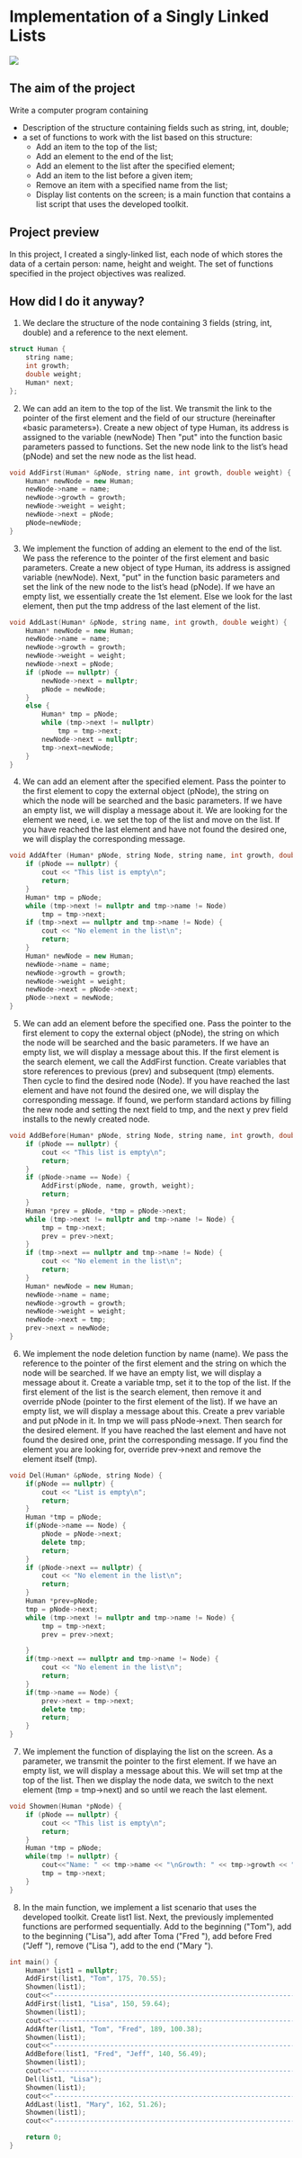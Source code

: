 # Implementation of a Singly Linked Lists

![](https://github.com/neve7mind/Basics-of-programming-Cpp-2/assets/134313494/773429e2-2cd9-4388-8e29-e2ffd4cde96a)


## The aim of the project

Write a computer program containing
 - Description of the structure containing fields such as string, int, double;
 - a set of functions to work with the list based on this structure:
     - Add an item to the top of the list;
     - Add an element to the end of the list;
     - Add an element to the list after the specified element;
     - Add an item to the list before a given item;
     - Remove an item with a specified name from the list;
     - Display list contents on the screen;
 is a main function that contains a list script that uses the developed toolkit.
 
## Project preview

In this project, I created a singly-linked list, each node of which stores the data of a certain person: name, height and weight. The set of functions specified in the project objectives was realized.

## How did I do it anyway?

1) We declare the structure of the node containing 3 fields (string, int, double) and a reference to the next element.

```cpp
struct Human {
    string name;
    int growth;
    double weight;
    Human* next;
};
```

2) We can add an item to the top of the list. We transmit the link to the pointer of the first element and the field of our structure (hereinafter «basic parameters»). Create a new object of type Human, its address is assigned to the variable (newNode) Then "put" into the function basic parameters passed to functions. Set the new node link to the list’s head (pNode) and set the new node as the list head.

```cpp
void AddFirst(Human* &pNode, string name, int growth, double weight) {
    Human* newNode = new Human;
    newNode->name = name;
    newNode->growth = growth;
    newNode->weight = weight;
    newNode->next = pNode;
    pNode=newNode;
}
```

3) We implement the function of adding an element to the end of the list. We pass the reference to the pointer of the first element and basic parameters. Create a new object of type Human, its address is assigned variable (newNode). Next, "put" in the function basic parameters and set the link of the new node to the list’s head (pNode). If we have an empty list, we essentially create the 1st element. Else we look for the last element, then put the tmp address of the last element of the list.

```cpp
void AddLast(Human* &pNode, string name, int growth, double weight) {
    Human* newNode = new Human;
    newNode->name = name;
    newNode->growth = growth;
    newNode->weight = weight;
    newNode->next = pNode;
    if (pNode == nullptr) {
        newNode->next = nullptr;
        pNode = newNode;
    }
    else {
        Human* tmp = pNode;
        while (tmp->next != nullptr)
            tmp = tmp->next;
        newNode->next = nullptr;
        tmp->next=newNode;
    }
}
```

4) We can add an element after the specified element. Pass the pointer to the first element to copy the external object (pNode), the string on which the node will be searched and the basic parameters. If we have an empty list, we will display a message about it. We are looking for the element we need, i.e. we set the top of the list and move on the list. If you have reached the last element and have not found the desired one, we will display the corresponding message.

```cpp
void AddAfter (Human* pNode, string Node, string name, int growth, double weight) {
    if (pNode == nullptr) {
        cout << "This list is empty\n";
        return;
    }
    Human* tmp = pNode;
    while (tmp->next != nullptr and tmp->name != Node)
        tmp = tmp->next;
    if (tmp->next == nullptr and tmp->name != Node) {
        cout << "No element in the list\n";
        return;
    }
    Human* newNode = new Human;
    newNode->name = name;
    newNode->growth = growth;
    newNode->weight = weight;
    newNode->next = pNode->next;
    pNode->next = newNode;
}
```

5) We can add an element before the specified one. Pass the pointer to the first element to copy the external object (pNode), the string on which the node will be searched and the basic parameters. If we have an empty list, we will display a message about this. If the first element is the search element, we call the AddFirst function. Create variables that store references to previous (prev) and subsequent (tmp) elements. Then cycle to find the desired node (Node). If you have reached the last element and have not found the desired one, we will display the corresponding message. If found, we perform standard actions by filling the new node and setting the next field to tmp, and the next y prev field installs to the newly created node.

```cpp
void AddBefore(Human* pNode, string Node, string name, int growth, double weight) {
    if (pNode == nullptr) {
        cout << "This list is empty\n";
        return;
    }
    if (pNode->name == Node) {
        AddFirst(pNode, name, growth, weight);
        return;
    }
    Human *prev = pNode, *tmp = pNode->next;
    while (tmp->next != nullptr and tmp->name != Node) {
        tmp = tmp->next;
        prev = prev->next;
    }
    if (tmp->next == nullptr and tmp->name != Node) {
        cout << "No element in the list\n";
        return;
    }
    Human* newNode = new Human;
    newNode->name = name;
    newNode->growth = growth;
    newNode->weight = weight;
    newNode->next = tmp;
    prev->next = newNode;
}
```

6) We implement the node deletion function by name (name). We pass the reference to the pointer of the first element and the string on which the node will be searched. If we have an empty list, we will display a message about it. Create a variable tmp, set it to the top of the list. If the first element of the list is the search element, then remove it and override pNode (pointer to the first element of the list). If we have an empty list, we will display a message about this. Create a prev variable and put pNode in it. In tmp we will pass pNode->next. Then search for the desired element. If you have reached the last element and have not found the desired one, print the corresponding message. If you find the element you are looking for, override prev->next and remove the element itself (tmp).

```cpp
void Del(Human* &pNode, string Node) {
    if(pNode == nullptr) {
        cout << "List is empty\n";
        return;
    }
    Human *tmp = pNode;
    if(pNode->name == Node) {
        pNode = pNode->next;
        delete tmp;
        return;
    }
    if (pNode->next == nullptr) {
        cout << "No element in the list\n";
        return;
    }
    Human *prev=pNode;
    tmp = pNode->next;
    while (tmp->next != nullptr and tmp->name != Node) {
        tmp = tmp->next;
        prev = prev->next;

    }
    if(tmp->next == nullptr and tmp->name != Node) {
        cout << "No element in the list\n";
        return;
    }
    if(tmp->name == Node) {
        prev->next = tmp->next;
        delete tmp;
        return;
    }
}
```

7) We implement the function of displaying the list on the screen. As a parameter, we transmit the pointer to the first element. If we have an empty list, we will display a message about this. We will set tmp at the top of the list. Then we display the node data, we switch to the next element (tmp = tmp->next) and so until we reach the last element.

```cpp
void Showmen(Human *pNode) {
    if (pNode == nullptr) {
        cout << "This list is empty\n";
        return;
    }
    Human *tmp = pNode;
    while(tmp != nullptr) {
        cout<<"Name: " << tmp->name << "\nGrowth: " << tmp->growth << "\nWeight: " << tmp->weight << endl << endl;
        tmp = tmp->next;
    }
}
```

8) In the main function, we implement a list scenario that uses the developed toolkit. Create list1 list. Next, the previously implemented functions are performed sequentially. Add to the beginning ("Tom"), add to the beginning ("Lisa"), add after Toma ("Fred "), add before Fred ("Jeff "), remove ("Lisa "), add to the end ("Mary ").

```cpp
int main() {
    Human* list1 = nullptr;
    AddFirst(list1, "Tom", 175, 70.55);
    Showmen(list1);
    cout<<"-----------------------------------------------------------------------"<<endl << endl;
    AddFirst(list1, "Lisa", 150, 59.64);
    Showmen(list1);
    cout<<"-----------------------------------------------------------------------"<<endl << endl;
    AddAfter(list1, "Tom", "Fred", 189, 100.38);
    Showmen(list1);
    cout<<"-----------------------------------------------------------------------"<<endl << endl;
    AddBefore(list1, "Fred", "Jeff", 140, 56.49);
    Showmen(list1);
    cout<<"-----------------------------------------------------------------------"<<endl << endl;
    Del(list1, "Lisa");
    Showmen(list1);
    cout<<"-----------------------------------------------------------------------"<<endl << endl;
    AddLast(list1, "Mary", 162, 51.26);
    Showmen(list1);
    cout<<"-----------------------------------------------------------------------"<<endl << endl;

    return 0;
}
```
